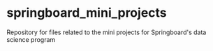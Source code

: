 # springboard_mini_projects
Repository for files related to the mini projects for Springboard's data science program
